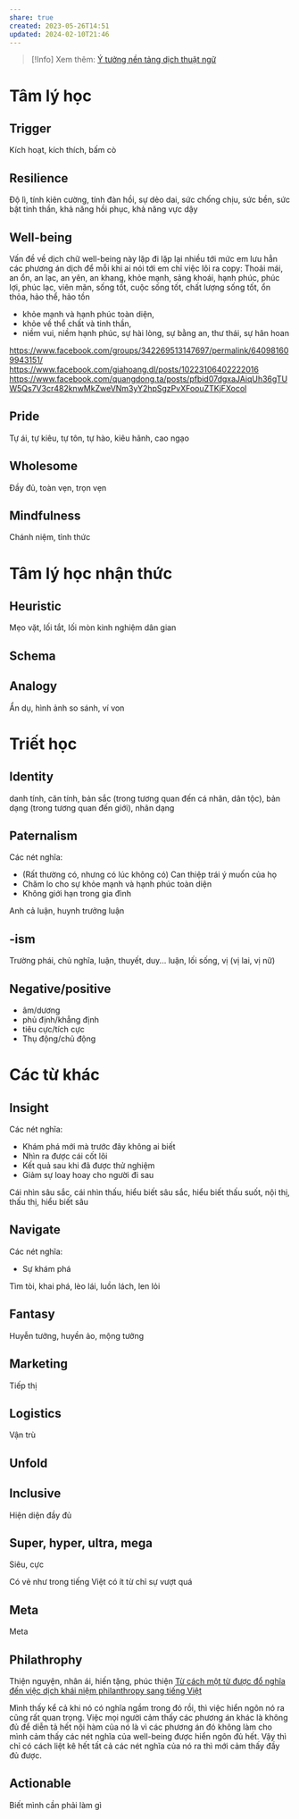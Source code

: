 ```yaml
---
share: true
created: 2023-05-26T14:51
updated: 2024-02-10T21:46
---
```



> [!Info] Xem thêm: [Ý tưởng nền tảng dịch thuật ngữ](https://xn--qucu-hr5aza.cc/y-tuong-nen-tang-dich-thuat-ngu/?utm_source=CV+%C2%BB+Ph%C6%B0%C6%A1ng+%C3%A1n+d%E1%BB%8Bch+m%E1%BB%99t+s%E1%BB%91+t%E1%BB%AB&utm_medium=%C3%9D+t%C6%B0%E1%BB%9Fng+n%E1%BB%81n+t%E1%BA%A3ng+d%E1%BB%8Bch+thu%E1%BA%ADt+ng%E1%BB%AF&utm_campaign=Giai+%C4%91o%E1%BA%A1n+2)
# Tâm lý học
## Trigger 
Kích hoạt, kích thích, bấm cò

## Resilience 
Độ lì, tính kiên cường, tính đàn hồi, sự dẻo dai, sức chống chịu, sức bền, sức bật tinh thần, khả năng hồi phục, khả năng vực dậy

## Well-being 
Vấn đề về dịch chữ well-being này lặp đi lặp lại nhiều tới mức em lưu hẳn các phương án dịch để mỗi khi ai nói tới em chỉ việc lôi ra copy:
Thoải mái, an ổn, an lạc, an yên, an khang, khỏe mạnh, sảng khoái, hạnh phúc, phúc lợi, phúc lạc, viên mãn, sống tốt, cuộc sống tốt, chất lượng sống tốt, ổn thỏa, hảo thể, hảo tồn
- khỏe mạnh và hạnh phúc toàn diện, 
- khỏe về thể chất và tinh thần, 
- niềm vui, niềm hạnh phúc, sự hài lòng, sự bằng an, thư thái, sự hân hoan

https://www.facebook.com/groups/342269513147697/permalink/640981609943151/
https://www.facebook.com/giahoang.dl/posts/10223106402222016
https://www.facebook.com/quangdong.ta/posts/pfbid07dgxaJAiqUh36gTUW5Qs7V3cr482knwMkZweVNm3yY2hpSgzPvXFoouZTKjFXocol

## Pride 
Tự ái, tự kiêu, tự tôn, tự hào, kiêu hãnh, cao ngạo

## Wholesome 
Đầy đủ, toàn vẹn, trọn vẹn

## Mindfulness 
Chánh niệm, tỉnh thức

# Tâm lý học nhận thức
## Heuristic
Mẹo vặt, lối tắt, lối mòn kinh nghiệm dân gian

## Schema

## Analogy 
Ẩn dụ, hình ảnh so sánh, ví von


# Triết học
## Identity 
danh tính, căn tính, bản sắc (trong tương quan đến cá nhân, dân tộc), bản dạng (trong tương quan đến giới), nhân dạng

## Paternalism 
Các nét nghĩa:
-  (Rất thường có, nhưng có lúc không có) Can thiệp trái ý muốn của họ
-   Chăm lo cho sự khỏe mạnh và hạnh phúc toàn diện
-   Không giới hạn trong gia đình

Anh cả luận, huynh trưởng luận

## -ism 
Trường phái, chủ nghĩa, luận, thuyết, duy... luận, lối sống, vị (vị lai, vị nữ)

## Negative/positive 
-   âm/dương
-   phủ định/khẳng định
-   tiêu cực/tích cực
-   Thụ động/chủ động

# Các từ khác
## Insight
Các nét nghĩa:
- Khám phá mới mà trước đây không ai biết
- Nhìn ra được cái cốt lõi
- Kết quả sau khi đã được thử nghiệm
- Giảm sự loay hoay cho người đi sau

Cái nhìn sâu sắc, cái nhìn thấu, hiểu biết sâu sắc, hiểu biết thấu suốt, nội thị, thấu thị, hiểu biết sâu
## Navigate 
Các nét nghĩa:
- Sự khám phá

Tìm tòi, khai phá, lèo lái, luồn lách, len lỏi

## Fantasy 
Huyễn tưởng, huyền ảo, mộng tưởng

## Marketing
Tiếp thị

## Logistics 
Vận trù

## Unfold

## Inclusive 
Hiện diện đầy đủ

## Super, hyper, ultra, mega
Siêu, cực

Có vẻ như trong tiếng Việt có ít từ chỉ sự vượt quá
## Meta 
Meta

## Philathrophy 
Thiện nguyện, nhân ái, hiến tặng, phúc thiện
[Từ cách một từ được đổ nghĩa đến việc dịch khái niệm philanthropy sang tiếng Việt](./T%E1%BB%AB%20c%C3%A1ch%20m%E1%BB%99t%20t%E1%BB%AB%20%C4%91%C6%B0%E1%BB%A3c%20%C4%91%E1%BB%95%20ngh%C4%A9a%20%C4%91%E1%BA%BFn%20vi%E1%BB%87c%20d%E1%BB%8Bch%20kh%C3%A1i%20ni%E1%BB%87m%20philanthropy%20sang%20ti%E1%BA%BFng%20Vi%E1%BB%87t.md)

Mình thấy kể cả khi nó có nghĩa ngầm trong đó rồi, thì việc hiển ngôn nó ra cũng rất quan trọng. Việc mọi người cảm thấy các phương án khác là không đủ để diễn tả hết nội hàm của nó là vì các phương án đó không làm cho mình cảm thấy các nét nghĩa của well-being được hiển ngôn đủ hết. Vậy thì chỉ có cách liệt kê hết tất cả các nét nghĩa của nó ra thì mới cảm thấy đầy đủ được.

## Actionable
Biết mình cần phải làm gì